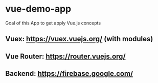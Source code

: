 # vue-demo-app
Goal of this App to get apply Vue.js concepts

## Vuex: https://vuex.vuejs.org/ (with modules)
## Vue Router: https://router.vuejs.org/
## Backend: https://firebase.google.com/

